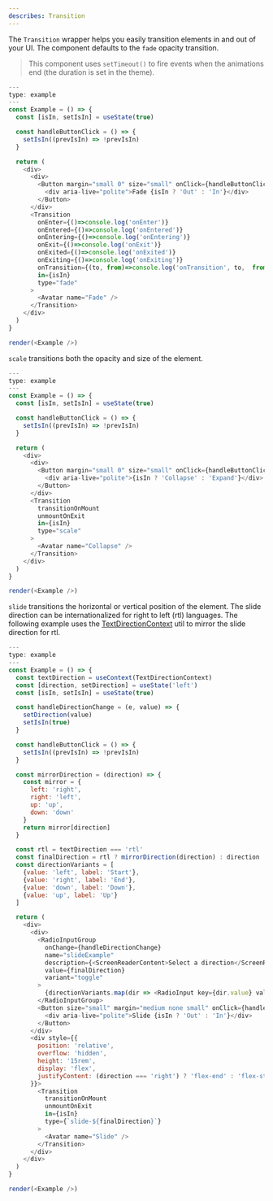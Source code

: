 ```yaml
---
describes: Transition
---
```


The `Transition` wrapper helps you easily transition elements in and out of your UI. The component defaults to the `fade` opacity transition.

> This component uses `setTimeout()` to fire events when the animations end (the duration is set in the theme).

```js
---
type: example
---
const Example = () => {
  const [isIn, setIsIn] = useState(true)

  const handleButtonClick = () => {
    setIsIn((prevIsIn) => !prevIsIn)
  }

  return (
    <div>
      <div>
        <Button margin="small 0" size="small" onClick={handleButtonClick}>
          <div aria-live="polite">Fade {isIn ? 'Out' : 'In'}</div>
        </Button>
      </div>
      <Transition
        onEnter={()=>console.log('onEnter')}
        onEntered={()=>console.log('onEntered')}
        onEntering={()=>console.log('onEntering')}
        onExit={()=>console.log('onExit')}
        onExited={()=>console.log('onExited')}
        onExiting={()=>console.log('onExiting')}
        onTransition={(to, from)=>console.log('onTransition', to,  from)}
        in={isIn}
        type="fade"
      >
        <Avatar name="Fade" />
      </Transition>
    </div>
  )
}

render(<Example />)
```

`scale` transitions both the opacity and size of the element.

```js
---
type: example
---
const Example = () => {
  const [isIn, setIsIn] = useState(true)

  const handleButtonClick = () => {
    setIsIn((prevIsIn) => !prevIsIn)
  }

  return (
    <div>
      <div>
        <Button margin="small 0" size="small" onClick={handleButtonClick}>
          <div aria-live="polite">{isIn ? 'Collapse' : 'Expand'}</div>
        </Button>
      </div>
      <Transition
        transitionOnMount
        unmountOnExit
        in={isIn}
        type="scale"
      >
        <Avatar name="Collapse" />
      </Transition>
    </div>
  )
}

render(<Example />)
```

`slide` transitions the horizontal or vertical position of the element. The slide direction can be
internationalized for right to left (rtl) languages. The following example uses the
[TextDirectionContext](TextDirectionContext) util to mirror the slide direction for rtl.

```js
---
type: example
---
const Example = () => {
  const textDirection = useContext(TextDirectionContext)
  const [direction, setDirection] = useState('left')
  const [isIn, setIsIn] = useState(true)

  const handleDirectionChange = (e, value) => {
    setDirection(value)
    setIsIn(true)
  }

  const handleButtonClick = () => {
    setIsIn((prevIsIn) => !prevIsIn)
  }

  const mirrorDirection = (direction) => {
    const mirror = {
      left: 'right',
      right: 'left',
      up: 'up',
      down: 'down'
    }
    return mirror[direction]
  }

  const rtl = textDirection === 'rtl'
  const finalDirection = rtl ? mirrorDirection(direction) : direction
  const directionVariants = [
    {value: 'left', label: 'Start'},
    {value: 'right', label: 'End'},
    {value: 'down', label: 'Down'},
    {value: 'up', label: 'Up'}
  ]

  return (
    <div>
      <div>
        <RadioInputGroup
          onChange={handleDirectionChange}
          name="slideExample"
          description={<ScreenReaderContent>Select a direction</ScreenReaderContent>}
          value={finalDirection}
          variant="toggle"
        >
          {directionVariants.map(dir => <RadioInput key={dir.value} value={dir.value} label={dir.label} />)}
        </RadioInputGroup>
        <Button size="small" margin="medium none small" onClick={handleButtonClick}>
          <div aria-live="polite">Slide {isIn ? 'Out' : 'In'}</div>
        </Button>
      </div>
      <div style={{
        position: 'relative',
        overflow: 'hidden',
        height: '15rem',
        display: 'flex',
        justifyContent: (direction === 'right') ? 'flex-end' : 'flex-start'
      }}>
        <Transition
          transitionOnMount
          unmountOnExit
          in={isIn}
          type={`slide-${finalDirection}`}
        >
          <Avatar name="Slide" />
        </Transition>
      </div>
    </div>
  )
}

render(<Example />)
```
